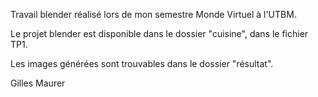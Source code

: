 Travail blender réalisé lors de mon semestre Monde Virtuel à l'UTBM. 

Le projet blender est disponible dans le dossier "cuisine", dans le fichier TP1. 

Les images générées sont trouvables dans le dossier "résultat". 

Gilles Maurer 
